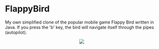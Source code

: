 # FlappyBird
My own simplified clone of the popular mobile game Flappy Bird written in Java. If you press the 'b' key, the bird will navigate itself through the pipes (autopilot).

<p align="center">
  <img src="http://manueljoswig.com/files/screenshots/flappybird.png" />
</p>
